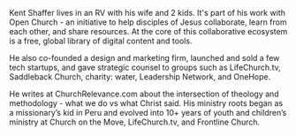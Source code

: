 ﻿---
name: Kent Shaffer
description: Founder, Open Church
picture: kent_shaffer.jpg
twitter: handle
categories: ideation design strategy ministry entrepreneurship
---

Kent Shaffer lives in an RV with his wife and 2 kids. It's part of his work with Open Church - an initiative to help disciples of Jesus collaborate, learn from each other, and share resources. At the core of this collaborative ecosystem is a free, global library of digital content and tools.

He also co-founded a design and marketing firm, launched and sold a few tech startups, and gave strategic counsel to groups such as LifeChurch.tv, Saddleback Church, charity: water, Leadership Network, and OneHope. 

He writes at ChurchRelevance.com about the intersection of theology and methodology - what we do vs what Christ said. His ministry roots began as a missionary’s kid in Peru and evolved into 10+ years of youth and children’s ministry at Church on the Move, LifeChurch.tv, and Frontline Church.